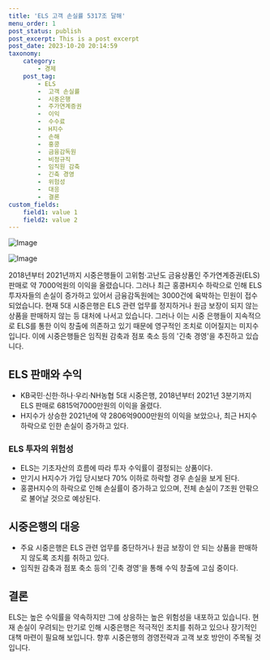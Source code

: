 ```yaml
---
title: 'ELS 고객 손실률 5317조 달해'
menu_order: 1
post_status: publish
post_excerpt: This is a post excerpt
post_date: 2023-10-20 20:14:59
taxonomy:
    category:
        - 경제
    post_tag:
        - ELS
        -  고객 손실률
        -  시중은행
        -  주가연계증권
        -  이익
        -  수수료
        -  H지수
        -  손해
        -  홍콩
        -  금융감독원
        -  비정규직
        -  임직원 감축
        -  긴축 경영
        -  위험성
        -  대응
        -  결론
custom_fields:
    field1: value 1
    field2: value 2
---
```


![Image](https://imgnews.pstatic.net/image/024/2024/02/06/0000087344_001_20240206173903359.png?type=w647)

![Image](https://imgnews.pstatic.net/image/024/2024/02/06/0000087344_002_20240206173903408.png?type=w647)


2018년부터 2021년까지 시중은행들이 고위험·고난도 금융상품인 주가연계증권(ELS) 판매로 약 7000억원의 이익을 올렸습니다. 그러나 최근 홍콩H지수 하락으로 인해 ELS 투자자들의 손실이 증가하고 있어서 금융감독원에는 3000건에 육박하는 민원이 접수되었습니다. 현재 5대 시중은행은 ELS 관련 업무를 정지하거나 원금 보장이 되지 않는 상품을 판매하지 않는 등 대처에 나서고 있습니다. 그러나 이는 시중 은행들이 지속적으로 ELS를 통한 이익 창출에 의존하고 있기 때문에 영구적인 조치로 이어질지는 미지수입니다. 이에 시중은행들은 임직원 감축과 점포 축소 등의 '긴축 경영'을 추진하고 있습니다.

## ELS 판매와 수익
- KB국민·신한·하나·우리·NH농협 5대 시중은행, 2018년부터 2021년 3분기까지 ELS 판매로 6815억7000만원의 이익을 올렸다.
- H지수가 상승한 2021년에 약 2806억9000만원의 이익을 보았으나, 최근 H지수 하락으로 인한 손실이 증가하고 있다.

### ELS 투자의 위험성
- ELS는 기초자산의 흐름에 따라 투자 수익률이 결정되는 상품이다.
- 만기시 H지수가 가입 당시보다 70% 이하로 하락할 경우 손실을 보게 된다.
- 홍콩H지수의 하락으로 인해 손실률이 증가하고 있으며, 전체 손실이 7조원 안팎으로 불어날 것으로 예상된다.

## 시중은행의 대응
- 주요 시중은행은 ELS 관련 업무를 중단하거나 원금 보장이 안 되는 상품을 판매하지 않도록 조치를 취하고 있다.
- 임직원 감축과 점포 축소 등의 '긴축 경영'을 통해 수익 창출에 고심 중이다.

## 결론
ELS는 높은 수익률을 약속하지만 그에 상응하는 높은 위험성을 내포하고 있습니다. 현재 손실이 우려되는 만기로 인해 시중은행은 적극적인 조치를 취하고 있으나 장기적인 대책 마련이 필요해 보입니다. 향후 시중은행의 경영전략과 고객 보호 방안이 주목될 것입니다.
